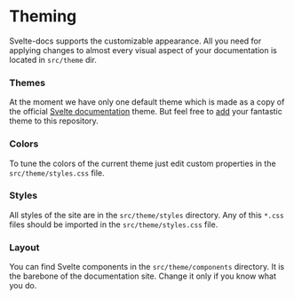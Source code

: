 # Theming

Svelte-docs supports the customizable appearance. All you need for applying changes to almost every visual aspect of your documentation is located in `src/theme` dir.

### Themes

At the moment we have only one default theme which is made as a copy of the official [Svelte documentation](https://svelte.dev/docs) theme. But feel free to [add](https://github.com/alexxnb/svelte-docs/pulls) your fantastic theme to this repository. 

### Colors

To tune the colors of the current theme just edit custom properties in the `src/theme/styles.css` file.

### Styles

All styles of the site are in the `src/theme/styles` directory. Any of this `*.css` files should be imported in the `src/theme/styles.css` file.

### Layout

You can find Svelte components in the `src/theme/components` directory. It is the barebone of the documentation site. Change it only if you know what you do.
